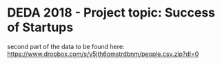 # DEDA 2018 - Project topic: Success of Startups
second part of the data to be found here: https://www.dropbox.com/s/y5jth6omstrdbnm/people.csv.zip?dl=0
